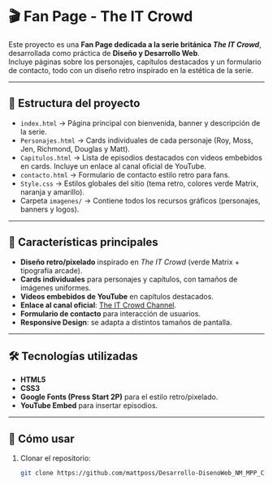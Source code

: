 # 🎬 Fan Page - The IT Crowd

Este proyecto es una **Fan Page dedicada a la serie británica _The IT Crowd_**, desarrollada como práctica de **Diseño y Desarrollo Web**.  
Incluye páginas sobre los personajes, capítulos destacados y un formulario de contacto, todo con un diseño retro inspirado en la estética de la serie.

---

## 📂 Estructura del proyecto

- `index.html` → Página principal con bienvenida, banner y descripción de la serie.  
- `Personajes.html` → Cards individuales de cada personaje (Roy, Moss, Jen, Richmond, Douglas y Matt).  
- `Capitulos.html` → Lista de episodios destacados con videos embebidos en cards. Incluye un enlace al canal oficial de YouTube.  
- `contacto.html` → Formulario de contacto estilo retro para fans.  
- `Style.css` → Estilos globales del sitio (tema retro, colores verde Matrix, naranja y amarillo).  
- Carpeta `imagenes/` → Contiene todos los recursos gráficos (personajes, banners y logos).

---

## 🎨 Características principales

- **Diseño retro/pixelado** inspirado en _The IT Crowd_ (verde Matrix + tipografía arcade).  
- **Cards individuales** para personajes y capítulos, con tamaños de imágenes uniformes.  
- **Videos embebidos de YouTube** en capítulos destacados.  
- **Enlace al canal oficial**: [The IT Crowd Channel](https://www.youtube.com/@TheITCrowdChannel).  
- **Formulario de contacto** para interacción de usuarios.  
- **Responsive Design**: se adapta a distintos tamaños de pantalla.  

---

## 🛠️ Tecnologías utilizadas

- **HTML5**  
- **CSS3**  
- **Google Fonts (Press Start 2P)** para el estilo retro/pixelado.  
- **YouTube Embed** para insertar episodios.  

---

## 🚀 Cómo usar

1. Clonar el repositorio:
   ```bash
   git clone https://github.com/mattposs/Desarrollo-DisenoWeb_NM_MPP_Clase2.git
